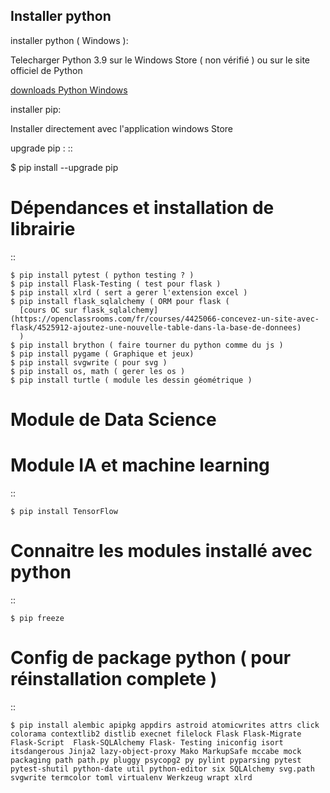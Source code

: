 ## Installer python

installer python ( Windows ):

Telecharger Python 3.9 sur le Windows Store ( non vérifié )
ou sur le site officiel de Python

[downloads Python Windows](https://www.python.org/downloads/windows/)

installer pip:

Installer directement avec l'application windows Store

upgrade pip :
::

  $ pip install --upgrade pip


Dépendances et installation de librairie
========================================
::

    $ pip install pytest ( python testing ? )
    $ pip install Flask-Testing ( test pour flask )
    $ pip install xlrd ( sert a gerer l'extension excel )
    $ pip install flask_sqlalchemy ( ORM pour flask (
      [cours OC sur flask_sqlalchemy](https://openclassrooms.com/fr/courses/4425066-concevez-un-site-avec-flask/4525912-ajoutez-une-nouvelle-table-dans-la-base-de-donnees)
      )
    $ pip install brython ( faire tourner du python comme du js )
    $ pip install pygame ( Graphique et jeux)
    $ pip install svgwrite ( pour svg )
    $ pip install os, math ( gerer les os )
    $ pip install turtle ( module les dessin géométrique )

Module de Data Science
========================================

Module IA et machine learning
========================================
::

    $ pip install TensorFlow

Connaitre les modules installé avec python
==========================================
::

    $ pip freeze

Config de package python ( pour réinstallation complete )
==========================================================
::

    $ pip install alembic apipkg appdirs astroid atomicwrites attrs click colorama contextlib2 distlib execnet filelock Flask Flask-Migrate Flask-Script  Flask-SQLAlchemy Flask- Testing iniconfig isort itsdangerous Jinja2 lazy-object-proxy Mako MarkupSafe mccabe mock packaging path path.py pluggy psycopg2 py pylint pyparsing pytest pytest-shutil python-date util python-editor six SQLAlchemy svg.path svgwrite termcolor toml virtualenv Werkzeug wrapt xlrd
